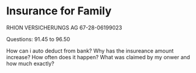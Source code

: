 # Insurance for Family

RHION VERSICHERUNGS AG
67-28-06199023

Questions:
91.45 to 96.50

How can i auto deduct from bank?
Why has the insureance amount increase?
How often does it happen?
What was claimed by my onwer and how much exactly?


